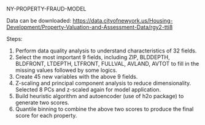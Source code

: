 NY-PROPERTY-FRAUD-MODEL

Data can be downloaded:  https://data.cityofnewyork.us/Housing-Development/Property-Valuation-and-Assessment-Data/rgy2-tti8

Steps:
1. Perform data quality analysis to understand characteristics of 32 fields.
2. Select the most important 9 fields, including ZIP, BLDDEPTH, BLDFRONT, LTDEPTH, LTFRONT, FULLVAL, AVLAND, AVTOT to fill in the missing values followed by some logics.
3. Create 45 new variables with the above 9 fields.
4. Z-scaling and principal component analysis to reduce dimensionality. Selected 8 PCs and z-scaled again for model application.
5. Build heuristic algorithm and autoencoder (use of h2o package) to generate two scores.
6. Quantile binning to combine the above two scores to produce the final score for each property.
